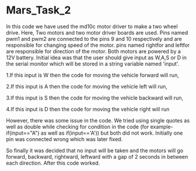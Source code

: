 # Mars_Task_2
In this code we have used the md10c motor driver to make a two wheel drive.
Here, Two motors and two motor driver boards are used.
Pins named pwm1 and pwm2 are connected to the pins 9 and 10 respectively and are responsible for changing speed of the motor.
pins named rightfor and leftfor are responsible for direction of the motor.
Both motors are powered by a 12V battery.
Initial idea was that the user should give input as W,A,S or D in the serial monitor which will be stored in a string variable named 'input'.

1.If this input is W then the code for moving the vehicle forward will run,

2.If this input is A then the code for moving the vehicle left will run,

3.If this input is S then the code for moving the vehicle backward will run,

4.If this input is D then the code for moving the vehicle right will run

However, there was some issue in the code. We tried using single quotes as well as double while checking for condition in the code (for example- if(input=="A") as well as if(input=='A')) but both did not work. Initially one pin was connected wrong which was later fixed.

So finally it was decided that no input will be taken and the motors will go forward, backward, rightward, leftward with a gap of 2 seconds in between each direction. After this code worked.
